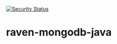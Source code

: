 [![Security Status](https://www.murphysec.com/platform3/v3/badge/1609167474302918656.svg)](https://www.murphysec.com/accept?code=525262e8fa030ee439a8e27f10097af7&type=1&from=2&t=2)
# raven-mongodb-java

